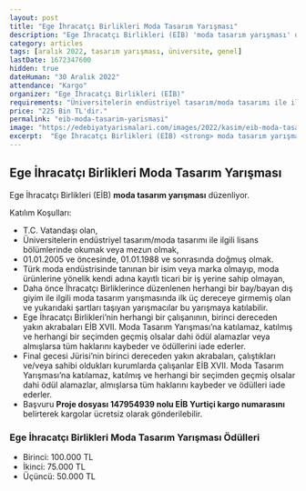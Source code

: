 ```yaml
---
layout: post
title: "Ege İhracatçı Birlikleri Moda Tasarım Yarışması"
description: "Ege İhracatçı Birlikleri (EİB) 'moda tasarım yarışması' düzenliyor."
category: articles
tags: [aralık 2022, tasarım yarışması, üniversite, genel]
lastDate: 1672347600
hidden: true
dateHuman: "30 Aralık 2022"
attendance: "Kargo"
organizer: "Ege İhracatçı Birlikleri (EİB)"
requirements: "Üniversitelerin endüstriyel tasarım/moda tasarımı ile ilgili lisans bölümlerinde okuyan veya mezun olan kişiler katılabilir."
price: "225 Bin TL'dir."
permalink: "eib-moda-tasarim-yarismasi"
image: "https://edebiyatyarismalari.com/images/2022/kasim/eib-moda-tasarim-yarismasi.jpg"
excerpt:  "Ege İhracatçı Birlikleri (EİB) <strong> moda tasarım yarışması </strong> düzenliyor."
---
```


## Ege İhracatçı Birlikleri Moda Tasarım Yarışması
Ege İhracatçı Birlikleri (EİB) **moda tasarım yarışması** düzenliyor.  

Katılım Koşulları:
- T.C. Vatandaşı olan,
- Üniversitelerin endüstriyel tasarım/moda tasarımı ile ilgili lisans bölümlerinde okumak veya mezun olmak,
- 01.01.2005 ve öncesinde, 01.01.1988 ve sonrasında doğmuş olmak.
- Türk moda endüstrisinde tanınan bir isim veya marka olmayıp, moda ürünlerine yönelik kendi adına kayıtlı ticari bir iş yerine sahip olmayan,
- Daha önce İhracatçı Birliklerince düzenlenen herhangi bir bay/bayan dış giyim ile ilgili moda tasarım yarışmasında ilk üç dereceye girmemiş olan ve yukarıdaki şartları taşıyan yarışmacılar bu yarışmaya katılabilir.
- Ege İhracatçı Birlikleri’nin herhangi bir çalışanının, birinci dereceden yakın akrabaları EİB XVII. Moda Tasarım Yarışması’na katılamaz, katılmış ve herhangi bir seçimden geçmiş olsalar dahi ödül alamazlar veya almışlarsa tüm haklarını kaybeder ve ödüllerini iade ederler.
- Final gecesi Jürisi’nin birinci dereceden yakın akrabaları, çalıştıkları ve/veya sahibi oldukları kurumlarda çalışanlar EİB XVII. Moda Tasarım Yarışması’na katılamaz, katılmış ve herhangi bir seçimden geçmiş olsalar dahi ödül alamazlar, almışlarsa tüm haklarını kaybeder ve ödülleri iade ederler.
- Başvuru **Proje dosyası 147954939 nolu EİB Yurtiçi kargo numarasını** belirterek kargolar ücretsiz olarak gönderilebilir.


### Ege İhracatçı Birlikleri Moda Tasarım Yarışması Ödülleri
- Birinci: 100.000 TL
- İkinci: 75.000 TL
- Üçüncü: 50.000 TL